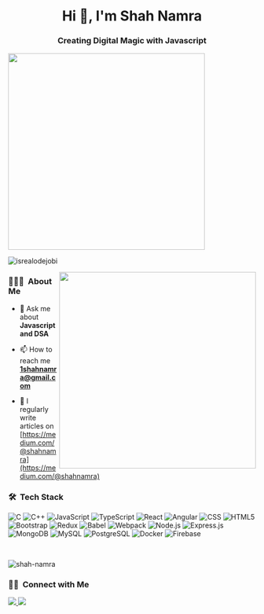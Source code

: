 
<h1 align="center">Hi 👋, I'm Shah Namra</h1>
<h3 align="center">Creating Digital Magic with Javascript </h3>
<img align ="centre" width="400" src="https://camo.githubusercontent.com/8988ca833cce3de61942d07bd4f0963290360db1833cb9380e918d3043c7c586/68747470733a2f2f726561646d652d747970696e672d7376672e6865726f6b756170702e636f6d3f636f6c6f723d374333424544266c696e65733d57656c636f6d652b746f2b6d792b4769744875622b50726f66696c6521">

<p align="left"> <img src="https://komarev.com/ghpvc/?username=Shah-Namra&label=Profile%20views&color=0e75b6&style=flat" alt="isrealodejobi" />
</p>

<img align="right" width="400" src="https://user-images.githubusercontent.com/55389276/140866485-8fb1c876-9a8f-4d6a-98dc-08c4981eaf70.gif">
<h3> 👨🏻‍💻 &nbsp;About Me </h3>


- 💬 Ask me about **Javascript and DSA**

- 📫 How to reach me **1shahnamra@gmail.com**

- 📝 I regularly write articles on [https://medium.com/@shahnamra](https://medium.com/@shahnamra)


<h3> 🛠 &nbsp;Tech Stack</h3>

![C](https://img.shields.io/badge/-C-333333?style=flat&logo=c&logoColor=A8B9CC)
![C++](https://img.shields.io/badge/-C++-333333?style=flat&logo=C%2B%2B&logoColor=00599C)
![JavaScript](https://img.shields.io/badge/-JavaScript-333333?style=flat&logo=javascript)
![TypeScript](https://img.shields.io/badge/-TypeScript-333333?style=flat&logo=typescript&logoColor=007ACC)
![React](https://img.shields.io/badge/-React-333333?style=flat&logo=react)
![Angular](https://img.shields.io/badge/-Angular-333333?style=flat&logo=angular&logoColor=DD0031)
![CSS](https://img.shields.io/badge/-CSS-333333?style=flat&logo=CSS3&logoColor=1572B6)
![HTML5](https://img.shields.io/badge/-HTML5-333333?style=flat&logo=HTML5)
![Bootstrap](https://img.shields.io/badge/-Bootstrap-333333?style=flat&logo=bootstrap&logoColor=563D7C)
![Redux](https://img.shields.io/badge/-Redux-333333?style=flat&logo=redux&logoColor=764ABC)
![Babel](https://img.shields.io/badge/-Babel-333333?style=flat&logo=babel&logoColor=F9DC3E)
![Webpack](https://img.shields.io/badge/-Webpack-333333?style=flat&logo=webpack&logoColor=8DD6F9)
![Node.js](https://img.shields.io/badge/-Node.js-333333?style=flat&logo=node.js)
![Express.js](https://img.shields.io/badge/-Express.js-333333?style=flat&logo=express&logoColor=ffffff)
![MongoDB](https://img.shields.io/badge/-MongoDB-333333?style=flat&logo=mongodb)
![MySQL](https://img.shields.io/badge/-MySQL-333333?style=flat&logo=mysql)
![PostgreSQL](https://img.shields.io/badge/-PostgreSQL-333333?style=flat&logo=postgresql&logoColor=336791)
![Docker](https://img.shields.io/badge/-Docker-333333?style=flat&logo=docker&logoColor=2496ED)
![Firebase](https://img.shields.io/badge/-Firebase-333333?style=flat&logo=firebase&logoColor=FFCA28)

<br/>

<p><img align="center" src="https://github-readme-stats.vercel.app/api/top-langs?username=shah-namra&show_icons=true&locale=en&layout=compact" alt="shah-namra" /></p>

<h3 > 🤝🏻 &nbsp;Connect with Me </h3>
<p >
  <a href="https://twitter.com/Namra_Shah_" target="_blank">
    <img src="https://img.shields.io/twitter/follow/Namra_Shah_?color=1DA1F2&label=Namra_Shah_&logo=X&style=for-the-badge">  
  </a>
  <a href="https://www.linkedin.com/in/shah-namra/" target="_blank">
    <img src="https://img.shields.io/badge/-Namra%20Shah-blue?style=for-the-badge&logo=Linkedin&logoColor=white&link=https://www.linkedin.com/in/shah-namra/">
  </a>
</p>
